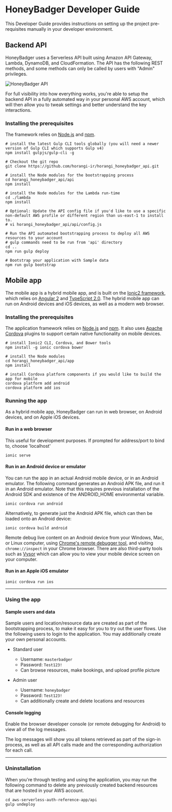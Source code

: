 # HoneyBadger Developer Guide

This Developer Guide provides instructions on setting up the project pre-requisites manually in your developer environment.


## Backend API

HoneyBadger uses a Serverless API built using Amazon API Gateway, Lambda, DynamoDB, and CloudFormation. The API has the following REST methods, and some methods can only be called by users with "Admin" privileges.

![HoneyBadger API]

For full visibility into how everything works, you're able to setup the backend API in a fully automated way in your personal AWS account, which will then allow you to tweak settings and better understand the key interactions.

### Installing the prerequisites

The framework relies on [Node.js] and [npm].

    # install the latest Gulp CLI tools globally (you will need a newer version of Gulp CLI which supports Gulp v4)
    npm install gulpjs/gulp-cli -g

    # Checkout the git repo
    git clone https://github.com/horangi-ir/horangi_honeybadger_api.git
    
    # install the Node modules for the bootstrapping process 
    cd horangi_honeybadger_api/api
    npm install
    
    # install the Node modules for the Lambda run-time
    cd ./lambda
    npm install
    
    # Optional: Update the API config file if you'd like to use a specific non-default AWS profile or different region than us-east-1 to install to.
    # vi horangi_honeybadger_api/api/config.js

    # Run the API automated bootstrapping process to deploy all AWS resources to your account
    # gulp commands need to be run from 'api' directory
    cd ..
    npm run gulp deploy
    
    # Bootstrap your application with Sample data
    npm run gulp bootstrap


## Mobile app

The mobile app is a hybrid mobile app, and is built on the [Ionic2 framework], which relies on [Angular 2] and [TypeScript 2.0]. The hybrid mobile app can run on Android devices and iOS devices, as well as a modern web browser.



### Installing the prerequisites

The application framework relies on [Node.js] and [npm]. It also uses [Apache Cordova] plugins to support certain native functionality on mobile devices.

    # install Ionic2 CLI, Cordova, and Bower tools
    npm install -g ionic cordova bower
    
    # install the Node modules 
    cd horangi_honeybadger_api/app
    npm install

    # install Cordova platform components if you would like to build the app for mobile
    cordova platform add android
    cordova platform add ios
    
### Running the app

As a hybrid mobile app, HoneyBadger can run in web browser, on Android devices, and on Apple iOS devices.

#### Run in a web browser

This useful for development purposes. If prompted for address/port to bind to, choose 'localhost'

    ionic serve

#### Run in an Android device or emulator
    
You can run the app in an actual Android mobile device, or in an Android emulator. The following command generates
an Android APK file, and run it in an Android emulator. Note that this requires previous installation of the Android SDK and existence of the ANDROID_HOME environmental variable.

    ionic cordova run android

Alternatively, to generate just the Android APK file, which can then be loaded onto an Android device:

    ionic cordova build android

Remote debug live content on an Android device from your Windows, Mac, or Linux computer,
using [Chrome's remote debugger tool], and visiting `chrome://inspect` in your Chrome browser.
There are also third-party tools such as [Vysor] which can allow you to view your mobile device screen on your computer.

#### Run in an Apple iOS emulator

    ionic cordova run ios
    
 ----
    
### Using the app

#### Sample users and data

Sample users and location/resource data are created as part of the bootstrapping process, to make it easy for you to try out the user flows. Use the following users to login to the application. You may additionally create your own personal accounts.

* Standard user
  * Username: `masterbadger`
  * Password: `Test123!`
  * Can browse resources, make bookings, and upload profile picture

* Admin user
  * Username: `honeybadger`
  * Password: `Test123!`
  * Can additionally create and delete locations and resources

#### Console logging

Enable the browser developer console (or remote debugging for Android) to view all of the log messages.

The log messages will show you all tokens retrieved as part of the sign-in process, as well as all API calls made and the corresponding authorization for each call.

-----

### Uninstallation

When you're through testing and using the application, you may run the following command to delete any previously created backend resources that are hosted in your AWS account.

    cd aws-serverless-auth-reference-app/api
    gulp undeploy

[AWS Cognito]:https://aws.amazon.com/cognito/
[AWS Lambda]:https://aws.amazon.com/lambda/ 
[Amazon DynamoDB]:https://aws.amazon.com/dynamodb/
[Amazon API Gateway]:https://aws.amazon.com/api-gateway/
[AWS CloudFormation]:https://aws.amazon.com/cloudformation/
[Vysor]:https://www.vysor.io/
[Chrome's remote debugger tool]:https://developers.google.com/web/tools/chrome-devtools/remote-debugging/
[Node.js]:https://nodejs.org/en/download/
[npm]:https://www.npmjs.com/
[Apache Cordova]:https://cordova.apache.org/
[HoneyBadger Mobile app]:/app/docs/images/screenshot-small.png?raw=true
[HoneyBadger API]:/api/docs/images/HoneyBadger-api.png?raw=true
[HoneyBadger Mobile App architecture]:/app/docs/images/HoneyBadger-app-architecture.png?raw=true
[Ionic2 framework]:http://ionicframework.com/docs/v2/
[Angular 2]:https://angular.io/
[TypeScript 2.0]:https://www.typescriptlang.org/index.html
[AWS re:Invent 2016: Serverless Authentication and Authorization: Identity Management for Serverless Architectures (MBL306)]:https://www.youtube.com/watch?v=n4hsWVXCuVI&list=PLhr1KZpdzukdAg4bXtTfICuFeZFC_H2Xq&index=6
[AWS re:Invent 2016]: https://reinvent.awsevents.com/
[User Groups]:http://docs.aws.amazon.com/cognito/latest/developerguide/cognito-user-pools-user-groups.html
